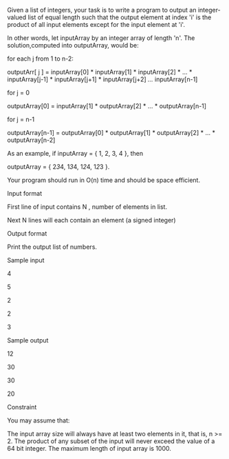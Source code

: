 Given a list of integers, your task is to write a program to output an integer-valued list of equal length such that the output element at index 'i' is the product of all input elements except for the input element at 'i'.

In other words, let inputArray by an integer array of length 'n'. The solution,computed into outputArray, would be:

for each j from 1 to n-2:

outputArr[ j ] = inputArray[0] * inputArray[1] * inputArray[2] * ... * inputArray[j-1] * inputArray[j+1] * inputArray[j+2] *...* inputArray[n-1]

for j = 0

outputArray[0] = inputArray[1] * outputArray[2] * ... * outputArray[n-1]

for j = n-1

outputArray[n-1] = outputArray[0] * outputArray[1] * outputArray[2] * ... * outputArray[n-2]

As an example, if inputArray = { 1, 2, 3, 4 }, then

outputArray = { 2*3*4, 1*3*4, 1*2*4, 1*2*3 }.

Your program should run in O(n) time and should be space efficient.

Input format

First line of input contains N , number of elements in list.

Next N lines will each contain an element (a signed integer)

Output format

Print the output list of numbers.

Sample input

4

5

2

2

3

Sample output

12

30

30

20

Constraint

You may assume that:

The input array size will always have at least two elements in it, that is, n >= 2.
The product of any subset of the input will never exceed the value of a 64 bit integer.
The maximum length of input array is 1000.
